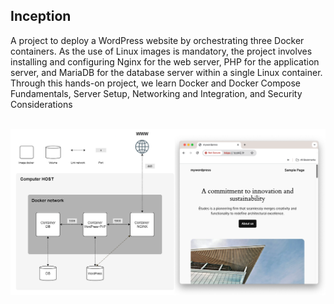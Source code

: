 
<!-- ABOUT THE PROJECT -->
## Inception

A project to deploy a WordPress website by orchestrating three Docker containers. 
As the use of Linux images is mandatory, the project involves installing and configuring Nginx for the web server, PHP for the application server, and MariaDB for the database server within a single Linux container.
Through this hands-on project, we learn Docker and Docker Compose Fundamentals, Server Setup, Networking and Integration, and Security Considerations


<br/>

<div align="center"><img src="screenshot.png" alt="Screenshot"></div>




